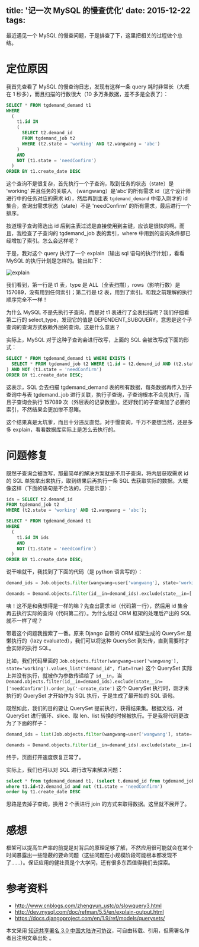 title: '记一次 MySQL 的慢查优化'
date: 2015-12-22
tags:
---

最近遇见一个 MySQL 的慢查问题，于是排查了下，这里把相关的过程做个总结。

<!-- more -->

# 定位原因

我首先查看了 MySQL 的慢查询日志，发现有这样一条 query 耗时非常长（大概在 1 秒多），而且扫描的行数很大（10 多万条数据，差不多是全表了）：

```sql
SELECT * FROM tgdemand_demand t1
WHERE
  (
    t1.id IN
    (
      SELECT t2.demand_id
      FROM tgdemand_job t2
      WHERE (t2.state = 'working' AND t2.wangwang = 'abc')
    )
    AND
    NOT (t1.state = 'needConfirm')
  )
ORDER BY t1.create_date DESC
```

这个查询不是很复杂，首先执行一个子查询，取到任务的状态（state）是 'working' 并且任务的关联人 （wangwang）是'abc'的所有需求 id（这个设计师进行中的任务对应的需求 id），然后再到主表 `tgdemand_demand` 中带入刚才的 id 集合，查询出需求状态（state）不是 'needConfirm' 的所有需求，最后进行一个排序。

按道理子查询筛选出 id 后到主表过滤是直接使用到主键，应该是很快的啊。而且，我检查了子查询的 tgdemand_job 表的索引，where 中用到的查询条件都已经增加了索引。怎么会这样呢？

于是，我对这个 query 执行了一个 explain（输出 sql 语句的执行计划），看看 MySQL 的执行计划是怎样的。输出如下：

![explain](http://img3.tbcdn.cn/L1/461/1/abe7cdbdc386916a4b5ab220b628bcff871d52d0.png)

我们看到，第一行是 t1 表，type 是 ALL（全表扫描），rows（影响行数）是 157089，没有用到任何索引；第二行是 t2 表，用到了索引。和我之前理解的执行顺序完全不一样！

为什么 MySQL 不是先执行子查询，而是对 t1 表进行了全表扫描呢？我们仔细看第二行的 select_type，发现它的值是 DEPENDENT_SUBQUERY，意思是这个子查询的查询方式依赖外层的查询。这是什么意思？

实际上，MySQL 对于这种子查询会进行改写，上面的 SQL 会被改写成下面的形式：

```sql
SELECT * FROM tgdemand_demand t1 WHERE EXISTS (
  SELECT * FROM tgdemand_job t2 WHERE t1.id = t2.demand_id AND (t2.state = 'working' AND t2.wangwang = 'abc')
) AND NOT (t1.state = 'needConfirm')
ORDER BY t1.create_date DESC;
```

这表示，SQL 会去扫描 tgdemand_demand 表的所有数据，每条数据再传入到子查询中与表 tgdemand_job 进行关联，执行子查询，子查询根本不会先执行，而且子查询会执行 157089 次（外层表的记录数量）。还好我们的子查询加了必要的索引，不然结果会更加惨不忍睹。

这个结果真是太坑爹，而且十分违反直觉。对于慢查询，千万不要想当然，还是多多 explain，看看数据库实际上是怎么去执行的。

# 问题修复

既然子查询会被改写，那最简单的解决方案就是不用子查询，将内层获取需求 id 的 SQL 单独拿出来执行，取到结果后再执行一条 SQL 去获取实际的数据。大概像这样（下面的语句是不合法的，只是示意）：

```sql
ids = SELECT t2.demand_id
FROM tgdemand_job t2
WHERE (t2.state = 'working' AND t2.wangwang = 'abc');

SELECT * FROM tgdemand_demand t1
WHERE
  (
    t1.id IN ids
    AND
    NOT (t1.state = 'needConfirm')
  )
ORDER BY t1.create_date DESC;
```

说干咱就干，我找到了下面的代码（是 python 语言写的）：

```python
demand_ids = Job.objects.filter(wangwang=user['wangwang'], state='working').values_list("demand_id", flat=True)

demands = Demand.objects.filter(id__in=demand_ids).exclude(state__in=['needConfirm']).order_by('-create_date')
```

咦！这不是和我想得是一样的嘛？先查出需求 id（代码第一行），然后用 id 集合再去执行实际的查询（代码第二行）。为什么经过 ORM 框架的处理后产出的 SQL 就不一样了呢？

带着这个问题我搜索了一番。原来 Django 自带的 ORM 框架生成的 QuerySet 是懒执行的（lazy evaluated），我们可以将这种 QuerySet 到处传，直到需要时才会实际的执行 SQL。

比如，我们代码里面的 `Job.objects.filter(wangwang=user['wangwang'], state='working').values_list("demand_id", flat=True)` 这个 QuerySet 实际上并没有执行，就被作为参数传递给了 `id__in`，当  `Demand.objects.filter(id__in=demand_ids).exclude(state__in=['needConfirm']).order_by('-create_date')` 这个 QuerySet 执行时，刚才未执行的 QuerySet 才开始作为 SQL 执行，于是生成了最开始的 SQL 语句。

既然如此，我们的目的要让 QuerySet 提前执行，获得结果集。根据文档，对 QuerySet 进行循环、slice、取 len、list 转换的时候被执行。于是我将代码更改为了下面的样子：

```python
demand_ids = list(Job.objects.filter(wangwang=user['wangwang'], state='working').values_list("demand_id", flat=True))

demands = Demand.objects.filter(id__in=demand_ids).exclude(state__in=['needConfirm']).order_by('-create_date')
```

终于，页面打开速度恢复正常了。

实际上，我们也可以对 SQL 进行改写来解决问题：

```sql
select * from tgdemand_demand t1, (select t.demand_id from tgdemand_job t where t.state = 'working' and t.wangwang = 'abc') t2
where t1.id=t2.demand_id and not (t1.state = 'needConfirm')
order by t1.create_date DESC
```

思路是去掉子查询，换用 2 个表进行 join 的方式来取得数据。这里就不展开了。

# 感想

框架可以提高生产率的前提是对背后的原理足够了解，不然应用很可能就会在某个时间暴露出一些隐蔽的要命问题（这些问题在小规模阶段可能根本都发现不了......）。保证应用的健壮真是个大学问，还有很多东西值得我们去探索。

# 参考资料
  - http://www.cnblogs.com/zhengyun_ustc/p/slowquery3.html
  - http://dev.mysql.com/doc/refman/5.5/en/explain-output.html
  - https://docs.djangoproject.com/en/1.9/ref/models/querysets/

本文采用 [知识共享署名 3.0 中国大陆许可协议](http://creativecommons.org/licenses/by/3.0/cn)，可自由转载、引用，但需署名作者且注明文章出处 。
